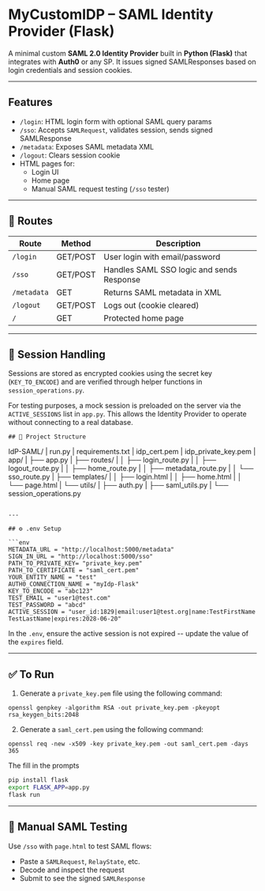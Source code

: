 
# MyCustomIDP – SAML Identity Provider (Flask)

A minimal custom **SAML 2.0 Identity Provider** built in **Python (Flask)** that integrates with **Auth0** or any SP. It issues signed SAMLResponses based on login credentials and session cookies.

---

## Features

- `/login`: HTML login form with optional SAML query params
- `/sso`: Accepts `SAMLRequest`, validates session, sends signed SAMLResponse
- `/metadata`: Exposes SAML metadata XML
- `/logout`: Clears session cookie
- HTML pages for:
  - Login UI
  - Home page
  - Manual SAML request testing (`/sso` tester)

---

## 🧩 Routes

| Route        | Method | Description                                 |
|--------------|--------|---------------------------------------------|
| `/login`     | GET/POST | User login with email/password             |
| `/sso`       | GET/POST | Handles SAML SSO logic and sends Response |
| `/metadata`  | GET    | Returns SAML metadata in XML                |
| `/logout`    | GET/POST | Logs out (cookie cleared)                  |
| `/`          | GET    | Protected home page                         |

---

## 🔐 Session Handling

Sessions are stored as encrypted cookies using the secret key (`KEY_TO_ENCODE`) and are verified through helper functions in `session_operations.py`.

For testing purposes, a mock session is preloaded on the server via the `ACTIVE_SESSIONS` list in `app.py`. This allows the Identity Provider to operate without connecting to a real database.

```
## 📁 Project Structure

```
IdP-SAML/
|  run.py
|  requirements.txt
|  idp_cert.pem
|  idp_private_key.pem
|  app/
|  ├── app.py
|  ├── routes/
|  │   ├── login_route.py
|  │   ├── logout_route.py
|  │   ├── home_route.py
|  │   ├── metadata_route.py
|  │   └── sso_route.py
|  ├── templates/
|  │   ├── login.html
|  │   ├── home.html
|  │   └── page.html
|  └── utils/
|      ├── auth.py
|      ├── saml_utils.py
|      └── session_operations.py

```

---

## ⚙️ .env Setup

```env
METADATA_URL = "http://localhost:5000/metadata"
SIGN_IN_URL = "http://localhost:5000/sso"
PATH_TO_PRIVATE_KEY= "private_key.pem"
PATH_TO_CERTIFICATE = "saml_cert.pem"
YOUR_ENTITY_NAME = "test"
AUTH0_CONNECTION_NAME = "myIdp-Flask"
KEY_TO_ENCODE = "abc123"
TEST_EMAIL = "user1@test.com"
TEST_PASSWORD = "abcd"
ACTIVE_SESSION = "user_id:1829|email:user1@test.org|name:TestFirstName TestLastName|expires:2028-06-20"
```
In the `.env`, ensure the active session is not expired -- update the value of the `expires` field.

---

## ✅ To Run

1. Generate a `private_key.pem` file using the following command:
```
openssl genpkey -algorithm RSA -out private_key.pem -pkeyopt rsa_keygen_bits:2048
```

2. Generate a `saml_cert.pem` using the following command:
```
openssl req -new -x509 -key private_key.pem -out saml_cert.pem -days 365
```
The fill in the prompts

```bash
pip install flask
export FLASK_APP=app.py
flask run
```

---

## 🧪 Manual SAML Testing

Use `/sso` with `page.html` to test SAML flows:
- Paste a `SAMLRequest`, `RelayState`, etc.
- Decode and inspect the request
- Submit to see the signed `SAMLResponse`
